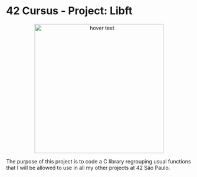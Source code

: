 # 42 Cursus - Project: Libft
<p align="center">
  <img src="C:\Users\Victor\Desktop\42-Libft\libft.png" width="350" title="hover text">
</p>
The purpose of this project is to code a C library regrouping usual functions that I will be allowed to use in all my other projects at 42 São Paulo.
